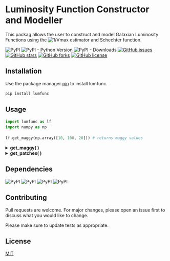 # Luminosity Function Constructor and Modeller

This packag allows the user to construct and model Galaxian Luminosity Functions using the ![1/Vmax](https://render.githubusercontent.com/render/math?math=/frac{1}{V_{max}} ) estimator and Schechter function.  

![PyPI](https://img.shields.io/pypi/v/lumfunc?color=sucess) ![PyPI - Python Version](https://img.shields.io/pypi/pyversions/lumfunc)    ![PyPI - Downloads](https://img.shields.io/pypi/dm/lumfunc?color=blue&label=downloads%20%E2%AC%87)  [![GitHub issues](https://img.shields.io/github/issues/manasveesaraf/lumfunc)](https://github.com/manasveesaraf/lumfunc/issues) [![GitHub stars](https://img.shields.io/github/stars/manasveesaraf/lumfunc)](https://github.com/manasveesaraf/lumfunc/stargazers)   [![GitHub forks](https://img.shields.io/github/forks/manasveesaraf/lumfunc)](https://github.com/manasveesaraf/lumfunc/network)  [![GitHub license](https://img.shields.io/github/license/manasveesaraf/lumfunc)](https://github.com/manasveesaraf/lumfunc/blob/master/LICENSE)

## Installation

Use the package manager [pip](https://pypi.org/project/lumfunc/) to install lumfunc.

```bash
pip install lumfunc
```

## Usage


```python
import lumfunc as lf
import numpy as np

lf.get_maggy(np.array([10, 100, 20])) # returns maggy values
```

<details><summary><b>get_maggy( )</b></summary>
<p>

Converts magnitudes into maggies.

```python
lf.get_maggy(np.array([10, 100, 20])) 
# returns array([1.e-04, 1.e-40, 1.e-08])
```

</p>
</details>

<details><summary><b>get_patches( )</b></summary>
<p>

Divides survey into equally distributed and equally sized patches. Returns labels for patches from RA, Dec, number of patches and patch center guesses.

```python
lf.get_patches(np.array([20, 21, 22, 20, 21, 22]),
            np.array([20, 21, 22, 20, 21, 22]),
            3,
            np.array([[20, 21], [22, 20], [21, 22], [20, 21], [22, 20],
                      [21, 22]]),
            survey='kids',
            numba_installed=True,
            plot_savename='test_patches.png')
# Displays the plot
```

![get_patches](https://raw.githubusercontent.com/manasveesaraf/lumfunc/master/docs/test_patches.png)

</p>
</details>

## Dependencies
![PyPI](https://img.shields.io/pypi/v/astropy?label=astropy)    ![PyPI](https://img.shields.io/pypi/v/numpy?label=numpy)    ![PyPI](https://img.shields.io/pypi/v/scipy?label=scipy)    ![PyPI](https://img.shields.io/pypi/v/matplotlib?label=matplotlib)

## Contributing
Pull requests are welcome. For major changes, please open an issue first to discuss what you would like to change.

Please make sure to update tests as appropriate.

## License
[MIT](https://github.com/manasveesaraf/LuminosityFunction/blob/master/LICENSE)